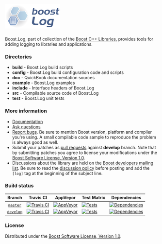 # ![Boost.Log](doc/logo.png)

Boost.Log, part of collection of the [Boost C++ Libraries](https://github.com/boostorg), provides tools for adding logging to libraries and applications.

### Directories

* **build** - Boost.Log build scripts
* **config** - Boost.Log build configuration code and scripts
* **doc** - QuickBook documentation sources
* **example** - Boost.Log examples
* **include** - Interface headers of Boost.Log
* **src** - Compilable source code of Boost.Log
* **test** - Boost.Log unit tests

### More information

* [Documentation](https://www.boost.org/libs/log)
* [Ask questions](https://stackoverflow.com/questions/ask?tags=c%2B%2B,boost,boost-log)
* [Report bugs](https://github.com/boostorg/log/issues/new). Be sure to mention Boost version, platform and compiler you're using. A small compilable code sample to reproduce the problem is always good as well.
* Submit your patches as [pull requests](https://github.com/boostorg/log/compare) against **develop** branch. Note that by submitting patches you agree to license your modifications under the [Boost Software License, Version 1.0](https://www.boost.org/LICENSE_1_0.txt).
* Discussions about the library are held on the [Boost developers mailing list](https://www.boost.org/community/groups.html#main). Be sure to read the [discussion policy](https://www.boost.org/community/policy.html) before posting and add the `[log]` tag at the beginning of the subject line.

### Build status

Branch          | Travis CI | AppVeyor | Test Matrix | Dependencies |
:-------------: | --------- | -------- | ----------- | ------------ |
[`master`](https://github.com/boostorg/log/tree/master) | [![Travis CI](https://travis-ci.org/boostorg/log.svg?branch=master)](https://travis-ci.org/boostorg/log) | [![AppVeyor](https://ci.appveyor.com/api/projects/status/w7x67cnm82xihei5/branch/master?svg=true)](https://ci.appveyor.com/project/Lastique/log/branch/master) | [![Tests](https://img.shields.io/badge/matrix-master-brightgreen.svg)](http://www.boost.org/development/tests/master/developer/log.html) | [![Dependencies](https://img.shields.io/badge/deps-master-brightgreen.svg)](https://pdimov.github.io/boostdep-report/master/log.html)
[`develop`](https://github.com/boostorg/log/tree/develop) | [![Travis CI](https://travis-ci.org/boostorg/log.svg?branch=develop)](https://travis-ci.org/boostorg/log) | [![AppVeyor](https://ci.appveyor.com/api/projects/status/w7x67cnm82xihei5/branch/develop?svg=true)](https://ci.appveyor.com/project/Lastique/log/branch/develop) | [![Tests](https://img.shields.io/badge/matrix-develop-brightgreen.svg)](http://www.boost.org/development/tests/develop/developer/log.html) | [![Dependencies](https://img.shields.io/badge/deps-develop-brightgreen.svg)](https://pdimov.github.io/boostdep-report/develop/log.html)

### License

Distributed under the [Boost Software License, Version 1.0](https://www.boost.org/LICENSE_1_0.txt).
